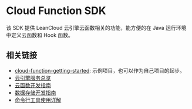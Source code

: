 # Cloud Function SDK

该 SDK 提供 LeanCloud 云引擎云函数相关的功能，能方便的在 Java 运行环境中定义云函数和 Hook 函数。

## 相关链接

* [cloud-function-getting-started](https://github.com/leancloud/java-war-getting-started/tree/cloud-function): 示例项目，也可以作为自己项目的起步。
* [云引擎服务总览](https://leancloud.cn/docs/leanengine_overview.html)
* [云函数开发指南](https://leancloud.cn/docs/leanengine_cloudfunction_guide-java.html)
* [数据存储开发指南](https://leancloud.cn/docs/leanstorage_guide-java.html)
* [命令行工具使用详解](https://leancloud.cn/docs/leanengine_cli.html)
